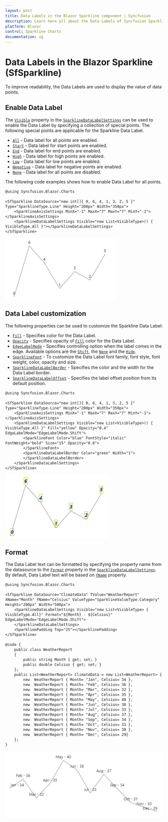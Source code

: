 ```yaml
---
layout: post
title: Data Labels in the Blazor Sparkline component | Syncfusion
description: Learn here all about the Data Labels of Syncfusion Sparkline (SfSparkline) component and more.
platform: Blazor
control: Sparkline Charts
documentation: ug
---
```


# Data Labels in the Blazor Sparkline (SfSparkline)

To improve readability, the Data Labels are used to display the value of data points.

## Enable Data Label

The [`Visible`](https://help.syncfusion.com/cr/blazor/Syncfusion.Blazor.Charts.SparklineDataLabelSettings.html#Syncfusion_Blazor_Charts_SparklineDataLabelSettings_Visible) property in the [`SparklineDataLabelSettings`](https://help.syncfusion.com/cr/blazor/Syncfusion.Blazor.Charts.SparklineDataLabelSettings.html) can be used to enable the Data Label by specifying a collection of special points. The following special points are applicable for the Sparkline Data Label.

* [`All`](https://help.syncfusion.com/cr/blazor/Syncfusion.Blazor.Charts.VisibleType.html#Syncfusion_Blazor_Charts_VisibleType_All) - Data label for all points are enabled.
* [`Start`](https://help.syncfusion.com/cr/blazor/Syncfusion.Blazor.Charts.VisibleType.html#Syncfusion_Blazor_Charts_VisibleType_Start) - Data label for start points are enabled.
* [`End`](https://help.syncfusion.com/cr/blazor/Syncfusion.Blazor.Charts.VisibleType.html#Syncfusion_Blazor_Charts_VisibleType_End) - Data label for end points are enabled.
* [`High`](https://help.syncfusion.com/cr/blazor/Syncfusion.Blazor.Charts.VisibleType.html#Syncfusion_Blazor_Charts_VisibleType_High) - Data label for high points are enabled.
* [`Low`](https://help.syncfusion.com/cr/blazor/Syncfusion.Blazor.Charts.VisibleType.html#Syncfusion_Blazor_Charts_VisibleType_Low) - Data label for low points are enabled.
* [`Negative`](https://help.syncfusion.com/cr/blazor/Syncfusion.Blazor.Charts.VisibleType.html#Syncfusion_Blazor_Charts_VisibleType_Negative) - Data label for negative points are enabled.
* [`None`](https://help.syncfusion.com/cr/blazor/Syncfusion.Blazor.Charts.VisibleType.html#Syncfusion_Blazor_Charts_VisibleType_None) - Data label for all points are disabled.

The following code examples shows how to enable Data Label for all points.

```cshtml
@using Syncfusion.Blazor.Charts

<SfSparkline DataSource="new int[]{ 0, 6, 4, 1, 3, 2, 5 }" Type="SparklineType.Line" Height="200px" Width="350px">
    <SparklineAxisSettings MinX="-1" MaxX="7" MaxY="7" MinY="-1"></SparklineAxisSettings>
    <SparklineDataLabelSettings Visible="new List<VisibleType>() { VisibleType.All }"></SparklineDataLabelSettings>
</SfSparkline>
```

![Sparkline with Data Label](images/Datalabels/Datalabel.png)

## Data Label customization

The following properties can be used to customize the Sparkline Data Label:

* [`Fill`](https://help.syncfusion.com/cr/blazor/Syncfusion.Blazor.Charts.SparklineDataLabelSettings.html#Syncfusion_Blazor_Charts_SparklineDataLabelSettings_Fill) - Specifies color for the Data Label.
* [`Opacity`](https://help.syncfusion.com/cr/blazor/Syncfusion.Blazor.Charts.SparklineDataLabelSettings.html#Syncfusion_Blazor_Charts_SparklineDataLabelSettings_Opacity) - Specifies opacity of [`Fill`](https://help.syncfusion.com/cr/blazor/Syncfusion.Blazor.Charts.SparklineDataLabelSettings.html#Syncfusion_Blazor_Charts_SparklineDataLabelSettings_Fill) color for the Data Label.
* [`EdgeLabelMode`](https://help.syncfusion.com/cr/blazor/Syncfusion.Blazor.Charts.SparklineDataLabelSettings.html#Syncfusion_Blazor_Charts_SparklineDataLabelSettings_EdgeLabelMode) - Specifies controlling option when the label comes in the edge. Available options are the [`Shift`](https://help.syncfusion.com/cr/blazor/Syncfusion.Blazor.Charts.EdgeLabelMode.html#Syncfusion_Blazor_Charts_EdgeLabelMode_Shift), the [`None`](https://help.syncfusion.com/cr/blazor/Syncfusion.Blazor.Charts.EdgeLabelMode.html#Syncfusion_Blazor_Charts_EdgeLabelMode_None) and the [`Hide`](https://help.syncfusion.com/cr/blazor/Syncfusion.Blazor.Charts.EdgeLabelMode.html#Syncfusion_Blazor_Charts_EdgeLabelMode_Hide).
* [`SparklineFont`](https://help.syncfusion.com/cr/blazor/Syncfusion.Blazor~Syncfusion.Blazor.Charts.SparklineFont.html) - To customize the Data Label font family, font style, font weight, color, opacity and size.
* [`SparklineDataLabelBorder`](https://help.syncfusion.com/cr/blazor/Syncfusion.Blazor~Syncfusion.Blazor.Charts.SparklineDataLabelBorder.html) - Specifies the color and the width for the Data Label border.
* [`SparklineDataLabelOffset`](https://help.syncfusion.com/cr/blazor/Syncfusion.Blazor~Syncfusion.Blazor.Charts.SparklineDataLabelOffset.html) - Specifies the label offset position from its default position.

```cshtml
@using Syncfusion.Blazor.Charts

<SfSparkline DataSource="new int[]{ 0, 6, 4, 1, 3, 2, 5 }" Type="SparklineType.Line" Height="200px" Width="350px">
    <SparklineAxisSettings MinX="-1" MaxX="7" MaxY="7" MinY="-1"></SparklineAxisSettings>
    <SparklineDataLabelSettings Visible="new List<VisibleType>() { VisibleType.All }" Fill="yellow" Opacity="0.4" EdgeLabelMode="EdgeLabelMode.Shift">
        <SparklineFont Color="blue" FontStyle="italic" FontWeight="bold" Size="15" Opacity="0.8">
        </SparklineFont>
        <SparklineDataLabelBorder Color="green" Width="1">
        </SparklineDataLabelBorder>
    </SparklineDataLabelSettings>
</SfSparkline>
```

![Sparkline with data label customization](images/Datalabels/LabelCustomization.png)

## Format

The Data Label text can be formatted by specifying the property name from the datasource to the [`Format`](https://help.syncfusion.com/cr/blazor/Syncfusion.Blazor.Charts.SparklineDataLabelSettings.html#Syncfusion_Blazor_Charts_SparklineDataLabelSettings_Format) property in the [`SparklineDataLabelSettings`](https://help.syncfusion.com/cr/blazor/Syncfusion.Blazor.Charts.SparklineDataLabelSettings.html). By default, Data Label text will be based on [`YName`](https://help.syncfusion.com/cr/blazor/Syncfusion.Blazor.Charts.SfSparkline-1.html#Syncfusion_Blazor_Charts_SfSparkline_1_YName) property.

```cshtml
@using Syncfusion.Blazor.Charts

<SfSparkline DataSource="ClimateData" TValue="WeatherReport" XName="Month" YName="Celsius" ValueType="SparklineValueType.Category" Height="200px" Width="500px">
    <SparklineDataLabelSettings Visible="new List<VisibleType> { VisibleType.All}" Format="${Month} - ${Celsius}" EdgeLabelMode="EdgeLabelMode.Shift">
    </SparklineDataLabelSettings>
    <SparklinePadding Top="25"></SparklinePadding>
</SfSparkline>

@code {
    public class WeatherReport
    {
        public string Month { get; set; }
        public double Celsius { get; set; }
    };
    public List<WeatherReport> ClimateData = new List<WeatherReport> {
        new  WeatherReport { Month= "Jan", Celsius= 34 },
        new  WeatherReport { Month= "Feb", Celsius= 36 },
        new  WeatherReport { Month= "Mar", Celsius= 32 },
        new  WeatherReport { Month= "Apr", Celsius= 35 },
        new  WeatherReport { Month= "May", Celsius= 40 },
        new  WeatherReport { Month= "Jun", Celsius= 38 },
        new  WeatherReport { Month= "Jul", Celsius= 33 },
        new  WeatherReport { Month= "Aug", Celsius= 37 },
        new  WeatherReport { Month= "Sep", Celsius= 34 },
        new  WeatherReport { Month= "Oct", Celsius= 31 },
        new  WeatherReport { Month= "Nov", Celsius= 30 },
        new  WeatherReport { Month= "Dec", Celsius= 29}
    };
}
```

![Sparkline with custom data label](images/Datalabels/LabelFormat.png)